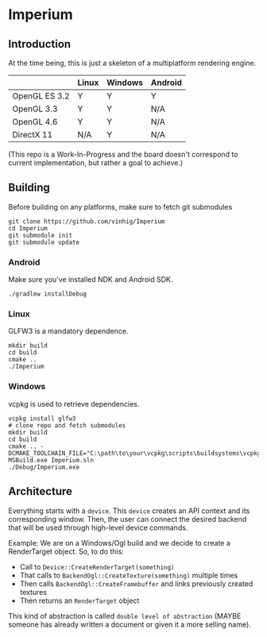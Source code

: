 # Imperium

## Introduction

At the time being, this is just a skeleton of a multiplatform rendering engine.

|               | Linux | Windows | Android |
|---------------|-------|---------|---------|
| OpenGL ES 3.2 |   Y   |    Y    |    Y    |
| OpenGL 3.3    |   Y   |    Y    |   N/A   |
| OpenGL 4.6    |   Y   |    Y    |   N/A   |
| DirectX 11    |  N/A  |    Y    |   N/A   |

(This repo is a Work-In-Progress and the board doesn't correspond to current implementation, but rather a goal to achieve.)

## Building

Before building on any platforms, make sure to fetch git submodules

```
git clone https://github.com/vinhig/Imperium
cd Imperium
git submodule init
git submodule update
```

### Android

Make sure you've installed NDK and Android SDK.

`./gradlew installDebug`

### Linux

GLFW3 is a mandatory dependence.

```shell script
mkdir build
cd build
cmake ..
./Imperium
```

### Windows

vcpkg is used to retrieve dependencies.

```
vcpkg install glfw3
# clone repo and fetch submodules
mkdir build
cd build
cmake .. -DCMAKE_TOOLCHAIN_FILE="C:\path\to\your\vcpkg\scripts\buildsystems\vcpkg.cmake"
MSBuild.exe Imperium.sln
./Debug/Imperium.exe
```

## Architecture

Everything starts with a `device`. This `device` creates an API context and its corresponding window. Then, the user
can connect the desired backend that will be used through high-level device commands.

Example: We are on a Windows/Ogl build and we decide to create a RenderTarget object. So, to do this:

* Call to `Device::CreateRenderTarget(something)`
* That calls to `BackendOgl::CreateTexture(something)` multiple times
* Then calls `BackendOgl::CreateFramebuffer` and links previously created textures
* Then returns an `RenderTarget` object

This kind of abstraction is called `double level of abstraction` (MAYBE someone has already written a document or given
it a more selling name).
 
